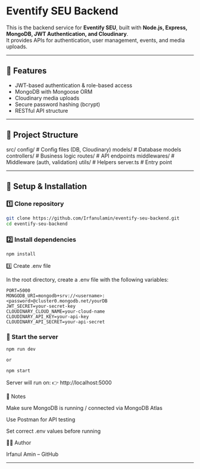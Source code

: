 # Eventify SEU Backend

This is the backend service for **Eventify SEU**, built with **Node.js, Express, MongoDB, JWT Authentication, and Cloudinary**.  
It provides APIs for authentication, user management, events, and media uploads.

---

## 🚀 Features

- JWT-based authentication & role-based access
- MongoDB with Mongoose ORM
- Cloudinary media uploads
- Secure password hashing (bcrypt)
- RESTful API structure

---

## 📂 Project Structure

src/
config/ # Config files (DB, Cloudinary)
models/ # Database models
controllers/ # Business logic
routes/ # API endpoints
middlewares/ # Middleware (auth, validation)
utils/ # Helpers
server.ts # Entry point

---

## 🔧 Setup & Installation

### 1️⃣ Clone repository

```bash
git clone https://github.com/Irfanulamin/eventify-seu-backend.git
cd eventify-seu-backend

```

### 2️⃣ Install dependencies

```bash
npm install
```

3️⃣ Create .env file

In the root directory, create a .env file with the following variables:

```
PORT=5000
MONGODB_URI=mongodb+srv://<username>:<password>@cluster0.mongodb.net/yourDB
JWT_SECRET=your-secret-key
CLOUDINARY_CLOUD_NAME=your-cloud-name
CLOUDINARY_API_KEY=your-api-key
CLOUDINARY_API_SECRET=your-api-secret
```

### ️⃣ Start the server

```bash
npm run dev

or

npm start
```

Server will run on:
👉 http://localhost:5000

📌 Notes

Make sure MongoDB is running / connected via MongoDB Atlas

Use Postman for API testing

Set correct .env values before running

👨‍💻 Author

Irfanul Amin – GitHub

---
